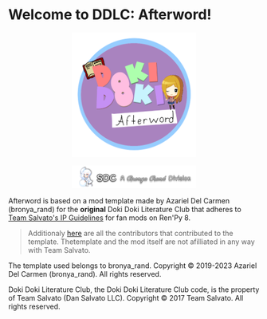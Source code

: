 # Welcome to DDLC: Afterword!

<p align="center">
  <img src=".github/IMAGES/Logos/Logo2.png" width=250px/>
</p>

<p align="center">
  <img src=".github/IMAGES/Logos/SmallBronyaLogo.png" width=250px/>
</p>

Afterword is based on a mod template made by Azariel Del Carmen (bronya_rand) for the **original** Doki Doki Literature Club that adheres to [Team Salvato's IP Guidelines](http://teamsalvato.com/ip-guidelines/) for fan mods on Ren'Py 8.

> Additionaly [here](./CREDITS.md) are all the contributors that contributed to the template.
> Thetemplate and the mod itself are not afilliated in any way with Team Salvato.

The template used belongs to bronya_rand. Copyright © 2019-2023 Azariel Del Carmen (bronya_rand). All rights reserved.

Doki Doki Literature Club, the Doki Doki Literature Club code, is the property of Team Salvato (Dan Salvato LLC). Copyright © 2017 Team Salvato. All rights reserved.
